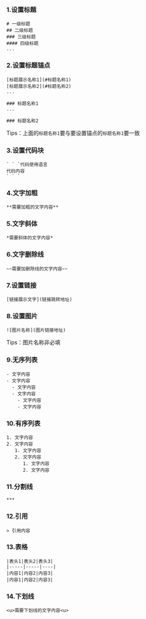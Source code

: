 ### 1.设置标题

```text
# 一级标题
## 二级标题
### 三级标题
#### 四级标题
...
```

### 2.设置标题锚点

```text
[标题展示名称1](#标题名称1)
[标题展示名称2](#标题名称2)
...

### 标题名称1
...

### 标题名称2
```

Tips：上面的`标题名称1`要与要设置锚点的`标题名称1`要一致

### 3.设置代码块

```text
` ` `代码使用语言
代码内容
` ` `
```


### 4.文字加粗

```text
**需要加粗的文字内容**
```

### 5.文字斜体

```text
*需要斜体的文字内容*
```

### 6.文字删除线

```text
~~需要加删除线的文字内容~~
```

### 7.设置链接

```text
[链接展示文字](链接跳转地址)
```

### 8.设置图片

```text
![图片名称](图片链接地址)
```

Tips：图片名称非必填

### 9.无序列表

```text
- 文字内容
- 文字内容
  - 文字内容
  - 文字内容
    - 文字内容
    - 文字内容
```

### 10.有序列表

```text
1. 文字内容
2. 文字内容
   1. 文字内容
   2. 文字内容
      1. 文字内容
      2. 文字内容
```

### 11.分割线

```text
***
```

### 12.引用

```text
> 引用内容
```

### 13.表格

```text
|表头1|表头2|表头3| 
|-----|-----|----|
|内容1|内容2|内容3|
|内容1|内容2|内容3|
```

### 14.下划线

```text
<u>需要下划线的文字内容<u>
```